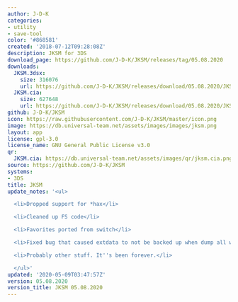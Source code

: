 ```yaml
---
author: J-D-K
categories:
- utility
- save-tool
color: '#868581'
created: '2018-07-12T09:28:08Z'
description: JKSM for 3DS
download_page: https://github.com/J-D-K/JKSM/releases/tag/05.08.2020
downloads:
  JKSM.3dsx:
    size: 316076
    url: https://github.com/J-D-K/JKSM/releases/download/05.08.2020/JKSM.3dsx
  JKSM.cia:
    size: 627648
    url: https://github.com/J-D-K/JKSM/releases/download/05.08.2020/JKSM.cia
github: J-D-K/JKSM
icon: https://raw.githubusercontent.com/J-D-K/JKSM/master/icon.png
image: https://db.universal-team.net/assets/images/images/jksm.png
layout: app
license: gpl-3.0
license_name: GNU General Public License v3.0
qr:
  JKSM.cia: https://db.universal-team.net/assets/images/qr/jksm.cia.png
source: https://github.com/J-D-K/JKSM
systems:
- 3DS
title: JKSM
update_notes: '<ul>

  <li>Dropped support for *hax</li>

  <li>Cleaned up FS code</li>

  <li>Favorites ported from switch</li>

  <li>Fixed bug that caused extdata to not be backed up when dump all was used</li>

  <li>Probably other stuff. It''s been forever.</li>

  </ul>'
updated: '2020-05-09T03:47:57Z'
version: 05.08.2020
version_title: JKSM 05.08.2020
---
```

